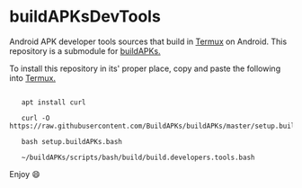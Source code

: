 # buildAPKsDevTools
Android APK developer tools sources that build in [Termux](https://github.com/termux) on Android. This repository is a submodule for [buildAPKs.](https://github.com/sdrausty/buildAPKs)

To install this repository in its' proper place, copy and paste the following into [Termux.](https://github.com/termux)
```

   apt install curl 

   curl -O https://raw.githubusercontent.com/BuildAPKs/buildAPKs/master/setup.buildAPKs.bash

   bash setup.buildAPKs.bash

   ~/buildAPKs/scripts/bash/build/build.developers.tools.bash

```

Enjoy :smile:
<!--README.md EOF-->
